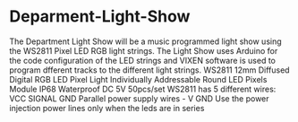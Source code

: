 # Deparment-Light-Show
The Department Light Show will be a music programmed light show using the WS2811 Pixel LED RGB light strings. 
The Light Show uses Arduino for the code configuration of the LED strings and VIXEN software is used to program dfferent tracks to the different light strings.
WS2811 12mm Diffused Digital RGB LED Pixel Light Individually Addressable Round LED Pixels Module IP68 Waterproof DC 5V 50pcs/set
WS2811 has 5 different wires:
VCC SIGNAL GND 
Parallel power supply wires - V GND       Use the power injection power lines only when the leds are in series
